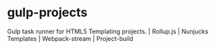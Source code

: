 # gulp-projects
Gulp task runner for HTML5 Templating projects. | Rollup.js | Nunjucks Templates | Webpack-stream | Project-build
